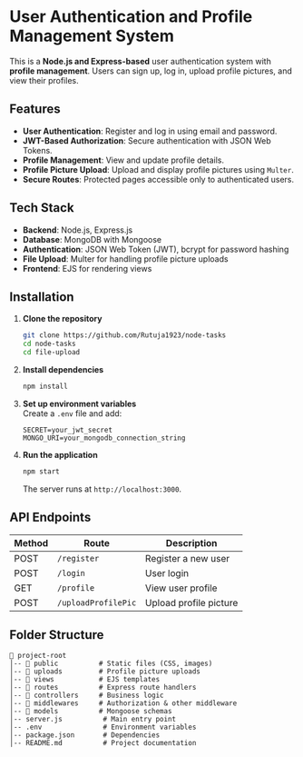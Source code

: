 # User Authentication and Profile Management System

This is a **Node.js and Express-based** user authentication system with **profile management**. Users can sign up, log in, upload profile pictures, and view their profiles.

## Features
- **User Authentication**: Register and log in using email and password.
- **JWT-Based Authorization**: Secure authentication with JSON Web Tokens.
- **Profile Management**: View and update profile details.
- **Profile Picture Upload**: Upload and display profile pictures using `Multer`.
- **Secure Routes**: Protected pages accessible only to authenticated users.

## Tech Stack
- **Backend**: Node.js, Express.js
- **Database**: MongoDB with Mongoose
- **Authentication**: JSON Web Token (JWT), bcrypt for password hashing
- **File Upload**: Multer for handling profile picture uploads
- **Frontend**: EJS for rendering views

## Installation
1. **Clone the repository**  
   ```sh
   git clone https://github.com/Rutuja1923/node-tasks
   cd node-tasks
   cd file-upload
   ```

2. **Install dependencies**  
   ```sh
   npm install
   ```

3. **Set up environment variables**  
   Create a `.env` file and add:
   ```env
   SECRET=your_jwt_secret
   MONGO_URI=your_mongodb_connection_string
   ```

4. **Run the application**  
   ```sh
   npm start
   ```
   The server runs at `http://localhost:3000`.

## API Endpoints
| Method | Route                   | Description            |
|--------|-------------------------|------------------------|
| POST   | `/register`             | Register a new user    |
| POST   | `/login`                | User login             |
| GET    | `/profile`              | View user profile      |
| POST   | `/uploadProfilePic`     | Upload profile picture |

## Folder Structure
```
📂 project-root
│-- 📂 public          # Static files (CSS, images)
│-- 📂 uploads         # Profile picture uploads
│-- 📂 views           # EJS templates
│-- 📂 routes          # Express route handlers
│-- 📂 controllers     # Business logic
│-- 📂 middlewares     # Authorization & other middleware
│-- 📂 models          # Mongoose schemas
│-- server.js          # Main entry point
│-- .env               # Environment variables
│-- package.json       # Dependencies
│-- README.md          # Project documentation
```
